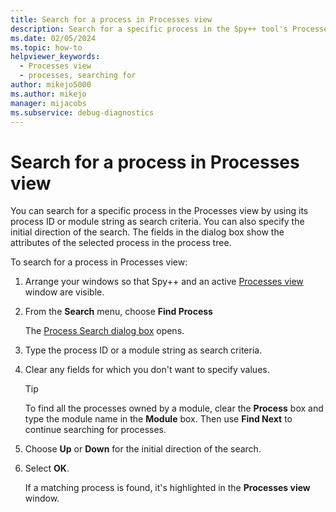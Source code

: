 ```yaml
---
title: Search for a process in Processes view
description: Search for a specific process in the Spy++ tool's Processes view by using its process ID or module string as search criteria when debugging in Visual Studio.
ms.date: 02/05/2024
ms.topic: how-to
helpviewer_keywords: 
  - Processes view
  - processes, searching for
author: mikejo5000
ms.author: mikejo
manager: mijacobs
ms.subservice: debug-diagnostics
---
```


# Search for a process in Processes view

You can search for a specific process in the Processes view by using its process ID or module string as search criteria. You can also specify the initial direction of the search. The fields in the dialog box show the attributes of the selected process in the process tree.

To search for a process in Processes view:

1. Arrange your windows so that Spy++ and an active [Processes view](/previous-versions/visualstudio/visual-studio-2017/debugger/processes-view) window are visible.

2. From the **Search** menu, choose **Find Process**

    The [Process Search dialog box](search-tools-for-spy-increment-views.md#process-search) opens.

3. Type the process ID or a module string as search criteria.

4. Clear any fields for which you don't want to specify values.

   > [!TIP]
   > To find all the processes owned by a module, clear the **Process** box and type the module name in the **Module** box. Then use **Find Next** to continue searching for processes.

5. Choose **Up** or **Down** for the initial direction of the search.

6. Select **OK**.

   If a matching process is found, it's highlighted in the **Processes view** window.